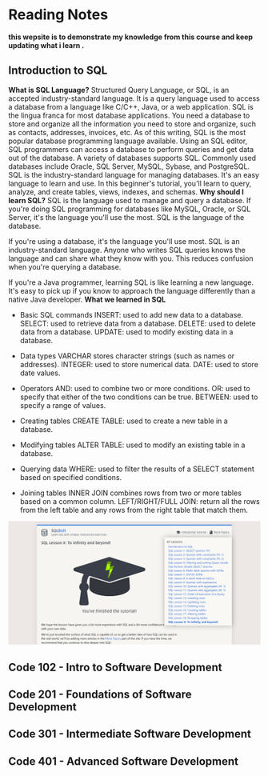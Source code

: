 # Reading Notes

**this wepsite is to demonstrate my knowledge from this course and keep updating what i learn .**

## Introduction to SQL 
**What is SQL Language?**
Structured Query Language, or SQL, is an accepted industry-standard language. It is a query language used to access a database from a language like C/C++, Java, or a web application. SQL is the lingua franca for most database applications. You need a database to store and organize all the information you need to store and organize, such as contacts, addresses, invoices, etc. As of this writing, SQL is the most popular database programming language available.
Using an SQL editor, SQL programmers can access a database to perform queries and get data out of the database. A variety of databases supports SQL. Commonly used databases include Oracle, SQL Server, MySQL, Sybase, and PostgreSQL.
SQL is the industry-standard language for managing databases. It's an easy language to learn and use. In this beginner's tutorial, you'll learn to query, analyze, and create tables, views, indexes, and schemas.
**Why should I learn SQL?**
SQL is the language used to manage and query a database. If you're doing SQL programming for databases like MySQL, Oracle, or SQL Server, it's the language you'll use the most. SQL is the language of the database.

If you're using a database, it's the language you'll use most. SQL is an industry-standard language. Anyone who writes SQL queries knows the language and can share what they know with you. This reduces confusion when you're querying a database.

If you're a Java programmer, learning SQL is like learning a new language. It's easy to pick up if you know to approach the language differently than a native Java developer.
**What we learned in SQL**
- Basic SQL commands
INSERT: used to add new data to a database.
SELECT: used to retrieve data from a database.
DELETE: used to delete data from a database.
UPDATE: used to modify existing data in a database.

- Data types
VARCHAR stores character strings (such as names or addresses).
INTEGER: used to store numerical data.
DATE: used to store date values.

- Operators
AND: used to combine two or more conditions.
OR: used to specify that either of the two conditions can be true.
BETWEEN: used to specify a range of values.

- Creating tables
CREATE TABLE: used to create a new table in a database.

- Modifying tables
ALTER TABLE: used to modify an existing table in a database.

- Querying data
WHERE: used to filter the results of a SELECT statement based on specified conditions.

- Joining tables
INNER JOIN combines rows from two or more tables based on a common column.
LEFT/RIGHT/FULL JOIN: return all the rows from the left table and any rows from the right table that match them.

![Screenshot of SQL Totorial](https://github.com/aws69/reading-notes/blob/main/Assests/Screenshot%202023-08-07%20034115.png?raw=true)

## Code 102 - Intro to Software Development

## Code 201 - Foundations of Software Development

## Code 301 - Intermediate Software Development

## Code 401 - Advanced Software Development
